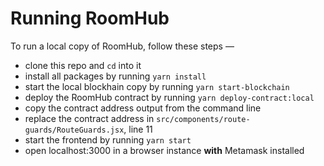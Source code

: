 # Running RoomHub

To run a local copy of RoomHub, follow these steps —

* clone this repo and `cd` into it
* install all packages by running `yarn install`
* start the local blockhain copy by running `yarn start-blockchain`
* deploy the RoomHub contract by running `yarn deploy-contract:local`
* copy the contract address output from the command line
* replace the contract address in `src/components/route-guards/RouteGuards.jsx`, line 11
* start the frontend by running `yarn start`
* open localhost:3000 in a browser instance **with** Metamask installed
